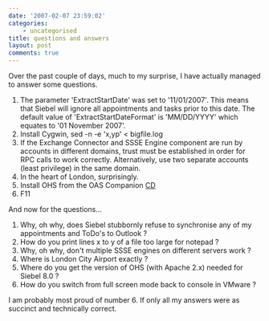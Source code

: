 ```yaml
---
date: '2007-02-07 23:59:02'
categories:
    - uncategorised
title: questions and answers
layout: post
comments: true
---
```

Over the past couple of days, much to my surprise, I have actually
managed to answer some questions.

1.  The parameter 'ExtractStartDate' was set to '11/01/2007'. This means
    that Siebel will ignore all appointments and tasks prior to this
    date. The default value of 'ExtractStartDateFormat' is 'MM/DD/YYYY'
    which equates to '01 November 2007'.
2.  Install Cygwin, sed -n -e 'x,yp' < bigfile.log
3.  If the Exchange Connector and SSSE Engine component are run by
    accounts in different domains, trust must be established in order
    for RPC calls to work correctly. Alternatively, use two separate
    accounts (least privilege) in the same domain.
4.  In the heart of London, surprisingly.
5.  Install OHS from the OAS Companion
    [CD](http://www.oracle.com/technology/software/products/ias/htdocs/1013.html)
6.  F11

And now for the questions...

1.  Why, oh why, does Siebel stubbornly refuse to synchronise any of my
    appointments and ToDo's to Outlook ?
2.  How do you print lines x to y of a file too large for notepad ?
3.  Why, oh why, don't multiple SSSE engines on different servers work ?
4.  Where is London City Airport exactly ?
5.  Where do you get the version of OHS (with Apache 2.x) needed for
    Siebel 8.0 ?
6.  How do you switch from full screen mode back to console in VMware ?

I am probably most proud of number 6. If only all my answers were as
succinct and technically correct.
